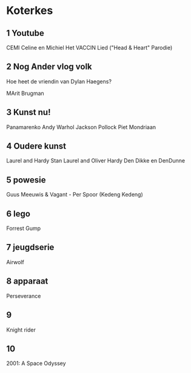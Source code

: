  # Koterkes  

## 1 Youtube 

CEMI
Celine en Michiel
Het VACCIN Lied ("Head & Heart" Parodie)


## 2 Nog Ander vlog volk

Hoe heet de vriendin van Dylan Haegens?

MArit Brugman

## 3 Kunst nu!

Panamarenko
Andy Warhol
Jackson Pollock
Piet Mondriaan

## 4 Oudere kunst   

Laurel and Hardy
Stan Laurel and Oliver Hardy
Den Dikke en DenDunne

## 5 powesie

Guus Meeuwis & Vagant - Per Spoor (Kedeng Kedeng)


## 6 lego

Forrest Gump

## 7 jeugdserie

Airwolf

## 8  apparaat

Perseverance

## 9 

Knight rider

## 10

2001: A Space Odyssey

